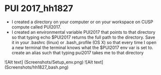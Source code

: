 # PUI 2017_hh1827

- I created a directory on your computer or on your workspace on CUSP compute called PUI2017.
- I created an environmental variable PUI2017 that points to that directory so that typing echo $PUI2017 returns the full path to the directory. Save it in your .bashrc (linux) or .bash_profile (OS X) so that every time I open a new terminal the terminal knows what the $PUI2017 env var is set to. create an alias such that typing pui2017 takes me to that directory

![Alt text] (Screenshots/Setup_env.png)
![Alt text] (Screenshots/hh1827_bash.png)